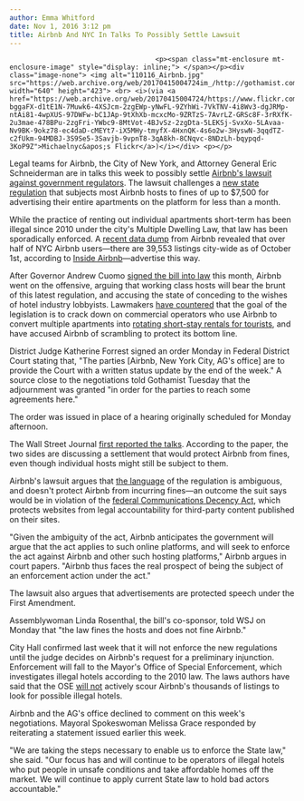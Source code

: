 ```yaml
---
author: Emma Whitford
date: Nov 1, 2016 3:12 pm
title: Airbnb And NYC In Talks To Possibly Settle Lawsuit 
---
```


	
										<p><span class="mt-enclosure mt-enclosure-image" style="display: inline;"> </span></p><div class="image-none"> <img alt="110116_Airbnb.jpg" src="https://web.archive.org/web/20170415004724im_/http://gothamist.com/attachments/nyc_ewhitford/110116_Airbnb.jpg" width="640" height="423"> <br> <i>(via <a href="https://web.archive.org/web/20170415004724/https://www.flickr.com/photos/michaelnyc/2601375130/in/photolist-bggaFX-d1tE1N-7Muwk6-4XSJcm-2zgEWp-yNwFL-9ZYhWi-7VkTNV-4i8Wv3-dgJRMp-ntAi81-4wpXUS-97DWFw-bC1JAp-9tXhXb-mcxcMo-9ZRTzS-7AvrLZ-GRSc8F-3rRXfK-2u3mae-478BPu-2zgFri-YWbc9-8MtVot-4BJvSz-2zgDta-5LEKSj-SvxXo-5LAvaa-Nv9BK-9okz78-ec4daD-cMEYt7-iX5MHy-tmyfX-4HxnQK-4s6o2w-3HyswN-3qqdTZ-c2fUkm-94MDBJ-3S9Se5-3Savjb-9vpnT8-3qA8kh-8CNqvc-8NDzLh-bqypqd-3KoP9Z">Michaelnyc&apos;s Flickr</a>)</i></div> <p></p>

<p>Legal teams for Airbnb, the City of New York, and Attorney General Eric Schneiderman are in talks this week to possibly settle <a href="https://web.archive.org/web/20170415004724/http://gothamist.com/2016/10/22/airbnb_hires_anti-prospect_park_wes.php">Airbnb&apos;s lawsuit against government regulators</a>. The lawsuit challenges a <a href="https://web.archive.org/web/20170415004724/http://gothamist.com/2016/10/21/airbnbehave.php">new state regulation</a> that subjects most Airbnb hosts to fines of up to $7,500 for advertising their entire apartments on the platform for less than a month. </p>

<p>While the practice of renting out individual apartments short-term has been illegal since 2010 under the city&apos;s Multiple Dwelling Law, that law has been sporadically enforced. A <a href="https://web.archive.org/web/20170415004724/http://gothamist.com/2015/12/01/airbnb_laws_shmaws.php">recent data dump</a> from Airbnb revealed that over half of NYC Airbnb users&#x2014;there are 39,553 listings city-wide as of October 1st, according to <a href="https://web.archive.org/web/20170415004724/https://www.google.com/search?q=Inside+Airbnb&amp;oq=Inside+Airbnb&amp;aqs=chrome..69i57j0l5.236j0j4&amp;sourceid=chrome&amp;ie=UTF-8">Inside Airbnb</a>&#x2014;advertise this way. </p>

<p>After Governor Andrew Cuomo <a href="https://web.archive.org/web/20170415004724/http://gothamist.com/2016/10/21/airbnbehave.php">signed the bill into law</a> this month, Airbnb went on the offensive, arguing that working class hosts will bear the brunt of this latest regulation, and accusing the state of conceding to the wishes of hotel industry lobbyists. Lawmakers <a href="https://web.archive.org/web/20170415004724/http://gothamist.com/2016/10/27/airbnb_ny_hosts_laws.php">have countered</a> that the goal of the legislation is to crack down on commercial operators who use Airbnb to convert multiple apartments into <a href="https://web.archive.org/web/20170415004724/http://gothamist.com/2016/08/26/airbnb_home_wrecker.php">rotating short-stay rentals for tourists</a>, and have accused Airbnb of scrambling to protect its bottom line. </p>

<p>District Judge Katherine Forrest signed an order Monday in Federal District Court stating that, &quot;The parties [Airbnb, New York City, AG&apos;s office] are to provide the Court with a written status update by the end of the week.&quot; A source close to the negotiations told Gothamist Tuesday that the adjournment was granted &quot;in order for the parties to reach some agreements here.&quot; </p>

<p>The order was issued in place of a hearing originally scheduled for Monday afternoon.</p>

<p>The Wall Street Journal <a href="https://web.archive.org/web/20170415004724/http://www.wsj.com/articles/airbnb-in-talks-to-settle-new-york-lawsuit-1477959169">first reported the talks</a>. According to the paper, the two sides are discussing a settlement that would protect Airbnb from fines, even though individual hosts might still be subject to them. </p>

<p>Airbnb&apos;s lawsuit argues that <a href="https://web.archive.org/web/20170415004724/http://assembly.state.ny.us/leg/?bn=A08704&amp;term=&amp;Summary=Y&amp;Actions=Y&amp;Votes=Y&amp;Memo=Y&amp;Text=Y">the language</a> of the regulation is ambiguous, and doesn&apos;t protect Airbnb from incurring fines&#x2014;an outcome the suit says would be in violation of the <a href="https://web.archive.org/web/20170415004724/https://www.eff.org/issues/cda230">federal Communications Decency Act</a>, which protects websites from legal accountability for third-party content published on their sites.</p>

<p>&quot;Given the ambiguity of the act, Airbnb anticipates the government will argue that the act applies to such online platforms, and will seek to enforce the act against Airbnb and other such hosting platforms,&quot; Airbnb argues in court papers. &quot;Airbnb thus faces the real prospect of being the subject of an enforcement action under the act.&quot; </p>

<p>The lawsuit also argues that advertisements are protected speech under the First Amendment.  </p>

<p>Assemblywoman Linda Rosenthal, the bill&apos;s co-sponsor, told WSJ on Monday that &quot;the law fines the hosts and does not fine Airbnb.&quot;</p>

<p>City Hall confirmed last week that it will not enforce the new regulations until the judge decides on Airbnb&apos;s request for a preliminary injunction. Enforcement will fall to the Mayor&apos;s Office of Special Enforcement, which investigates illegal hotels according to the 2010 law. The laws authors have said that the OSE <a href="https://web.archive.org/web/20170415004724/http://gothamist.com/2016/10/22/new_airbnb_legislation_explainer.php">will not</a> actively scour Airbnb&apos;s thousands of listings to look for possible illegal hotels. </p>

<p>Airbnb and the AG&apos;s office declined to comment on this week&apos;s negotiations. Mayoral Spokeswoman Melissa Grace responded by reiterating a statement issued earlier this week. </p>

<p>&quot;We are taking the steps necessary to enable us to enforce the State law,&quot; she said. &quot;Our focus has and will continue to be operators of illegal hotels who put people in unsafe conditions and take affordable homes off the market. We will continue to apply current State law to hold bad actors accountable.&quot; </p>					
										
									
				